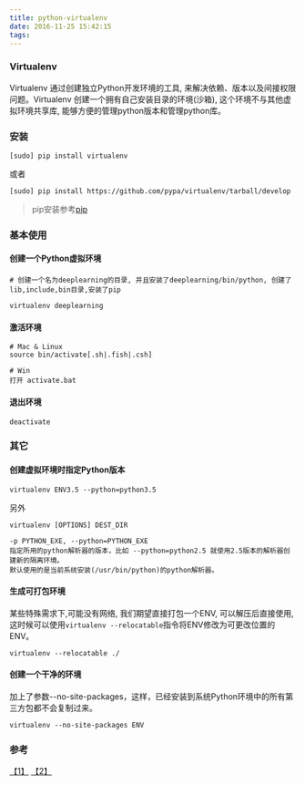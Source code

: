 ```yaml
---
title: python-virtualenv
date: 2016-11-25 15:42:15
tags: 
---
```

### Virtualenv
Virtualenv 通过创建独立Python开发环境的工具, 来解决依赖、版本以及间接权限
问题。Virtualenv 创建一个拥有自己安装目录的环境(沙箱), 这个环境不与其他虚拟环境共享库, 能够方便的管理python版本和管理python库。

### 安装
``` shell
[sudo] pip install virtualenv
```
或者
``` shell
[sudo] pip install https://github.com/pypa/virtualenv/tarball/develop
```

> pip安装参考[pip](pip.md)

### 基本使用

#### 创建一个Python虚拟环境
``` shell
# 创建一个名为deeplearning的目录, 并且安装了deeplearning/bin/python, 创建了lib,include,bin目录,安装了pip

virtualenv deeplearning
```

#### 激活环境
``` shell
# Mac & Linux
source bin/activate[.sh|.fish|.csh]

# Win
打开 activate.bat
```

#### 退出环境
``` shell
deactivate
```


### 其它

#### 创建虚拟环境时指定Python版本
``` shell
virtualenv ENV3.5 --python=python3.5
```
另外
``` shell
virtualenv [OPTIONS] DEST_DIR

-p PYTHON_EXE, --python=PYTHON_EXE
指定所用的python解析器的版本，比如 --python=python2.5 就使用2.5版本的解析器创建新的隔离环境。
默认使用的是当前系统安装(/usr/bin/python)的python解析器。   
```

#### 生成可打包环境
某些特殊需求下,可能没有网络, 我们期望直接打包一个ENV, 可以解压后直接使用, 这时候可以使用`virtualenv --relocatable`指令将ENV修改为可更改位置的ENV。
```
virtualenv --relocatable ./
```

#### 创建一个干净的环境
加上了参数--no-site-packages，这样，已经安装到系统Python环境中的所有第三方包都不会复制过来。
```
virtualenv --no-site-packages ENV
```

### 参考
[【1】](http://www.jianshu.com/p/08c657bd34f1) [【2】](http://pythonguidecn.readthedocs.io/zh/latest/dev/virtualenvs.html)
